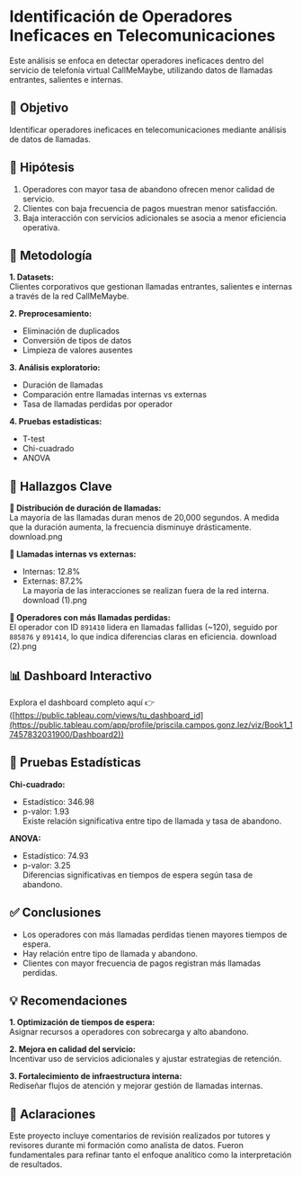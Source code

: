 # Identificación de Operadores Ineficaces en Telecomunicaciones

Este análisis se enfoca en detectar operadores ineficaces dentro del servicio de telefonía virtual CallMeMaybe, utilizando datos de llamadas entrantes, salientes e internas. 

## 🎯 Objetivo  
Identificar operadores ineficaces en telecomunicaciones mediante análisis de datos de llamadas.

## 🧠 Hipótesis  
1. Operadores con mayor tasa de abandono ofrecen menor calidad de servicio.  
2. Clientes con baja frecuencia de pagos muestran menor satisfacción.  
3. Baja interacción con servicios adicionales se asocia a menor eficiencia operativa.

## 🧪 Metodología  
**1. Datasets:**  
Clientes corporativos que gestionan llamadas entrantes, salientes e internas a través de la red CallMeMaybe.

**2. Preprocesamiento:**  
- Eliminación de duplicados  
- Conversión de tipos de datos  
- Limpieza de valores ausentes

**3. Análisis exploratorio:**  
- Duración de llamadas  
- Comparación entre llamadas internas vs externas  
- Tasa de llamadas perdidas por operador

**4. Pruebas estadísticas:**  
- T-test  
- Chi-cuadrado  
- ANOVA

## 📌 Hallazgos Clave  

**🔹 Distribución de duración de llamadas:**  
La mayoría de las llamadas duran menos de 20,000 segundos. A medida que la duración aumenta, la frecuencia disminuye drásticamente.
download.png

**🔹 Llamadas internas vs externas:**  
- Internas: 12.8%  
- Externas: 87.2%  
La mayoría de las interacciones se realizan fuera de la red interna.
download (1).png

**🔹 Operadores con más llamadas perdidas:**  
El operador con ID `891410` lidera en llamadas fallidas (~120), seguido por `885876` y `891414`, lo que indica diferencias claras en eficiencia.
download (2).png

## 📊 Dashboard Interactivo
Explora el dashboard completo aquí 👉 ([https://public.tableau.com/views/tu_dashboard_id](https://public.tableau.com/app/profile/priscila.campos.gonz.lez/viz/Book1_17457832031900/Dashboard2))

## 💯 Pruebas Estadísticas  
**Chi-cuadrado:**  
- Estadístico: 346.98  
- p-valor: 1.93  
Existe relación significativa entre tipo de llamada y tasa de abandono.

**ANOVA:**  
- Estadístico: 74.93  
- p-valor: 3.25  
Diferencias significativas en tiempos de espera según tasa de abandono.

## ✅ Conclusiones  
- Los operadores con más llamadas perdidas tienen mayores tiempos de espera.  
- Hay relación entre tipo de llamada y abandono.  
- Clientes con mayor frecuencia de pagos registran más llamadas perdidas.

## 💡 Recomendaciones  

**1. Optimización de tiempos de espera:**  
Asignar recursos a operadores con sobrecarga y alto abandono.

**2. Mejora en calidad del servicio:**  
Incentivar uso de servicios adicionales y ajustar estrategias de retención.

**3. Fortalecimiento de infraestructura interna:**  
Rediseñar flujos de atención y mejorar gestión de llamadas internas.

## 🌟 Aclaraciones  
Este proyecto incluye comentarios de revisión realizados por tutores y revisores durante mi formación como analista de datos. Fueron fundamentales para refinar tanto el enfoque analítico como la interpretación de resultados.
